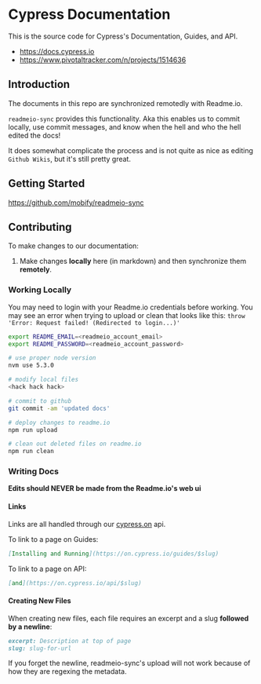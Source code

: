 # Cypress Documentation

This is the source code for Cypress's Documentation, Guides, and API.

* https://docs.cypress.io
* https://www.pivotaltracker.com/n/projects/1514636

## Introduction

The documents in this repo are synchronized remotedly with Readme.io.

`readmeio-sync` provides this functionality. Aka this enables us to commit locally, use commit messages, and know when the hell and who the hell edited the docs!

It does somewhat complicate the process and is not quite as nice as editing `Github Wikis`, but it's still pretty great.

## Getting Started

https://github.com/mobify/readmeio-sync

## Contributing

To make changes to our documentation:

1. Make changes **locally** here (in markdown) and then synchronize them **remotely**.

### Working Locally

You may need to login with your Readme.io credentials before working. You may see an error when trying to upload or clean that looks like this: `throw 'Error: Request failed! (Redirected to login...)'`

```bash
export README_EMAIL=<readmeio_account_email>
export README_PASSWORD=<readmeio_account_password>
```

```bash
# use proper node version
nvm use 5.3.0

# modify local files
<hack hack hack>

# commit to github
git commit -am 'updated docs'

# deploy changes to readme.io
npm run upload

# clean out deleted files on readme.io
npm run clean
```

### Writing Docs

**Edits should NEVER be made from the Readme.io's web ui**


#### Links

Links are all handled through our [cypress.on](https://github.com/cypress-io/cypress-on) api.

To link to a page on Guides:
```md
[Installing and Running](https://on.cypress.io/guides/$slug)
```

To link to a page on API:
```md
[and](https://on.cypress.io/api/$slug)
```

#### Creating New Files

When creating new files, each file requires an excerpt and a slug **followed by a newline**:
```md
excerpt: Description at top of page
slug: slug-for-url


```

If you forget the newline, readmeio-sync's upload will not work because of how they are regexing the metadata.
